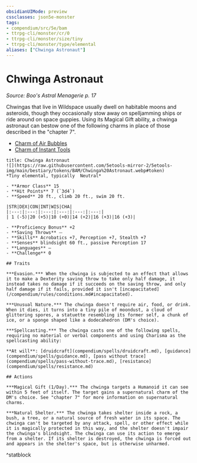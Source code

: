 ```yaml
---
obsidianUIMode: preview
cssclasses: json5e-monster
tags:
- compendium/src/5e/bam
- ttrpg-cli/monster/cr/0
- ttrpg-cli/monster/size/tiny
- ttrpg-cli/monster/type/elemental
aliases: ["Chwinga Astronaut"]
---
```

# Chwinga Astronaut
*Source: Boo's Astral Menagerie p. 17*  

Chwingas that live in Wildspace usually dwell on habitable moons and asteroids, though they occasionally stow away on spelljamming ships or ride around on space guppies. Using its Magical Gift ability, a chwinga astronaut can bestow one of the following charms in place of those described in the "chapter 7".

- [Charm of Air Bubbles](compendium/rewards/charm-of-air-bubbles-bam.md)  
- [Charm of Instant Tools](compendium/rewards/charm-of-instant-tools-bam.md)  

```ad-statblock
title: Chwinga Astronaut
![](https://raw.githubusercontent.com/5etools-mirror-2/5etools-img/main/bestiary/tokens/BAM/Chwinga%20Astronaut.webp#token)
*Tiny elemental, typically  Neutral*

- **Armor Class** 15 
- **Hit Points** 7 (`3d4`)
- **Speed** 20 ft., climb 20 ft., swim 20 ft.

|STR|DEX|CON|INT|WIS|CHA|
|:---:|:---:|:---:|:---:|:---:|:---:|
| 1 (-5)|20 (+5)|10 (+0)|14 (+2)|16 (+3)|16 (+3)|

- **Proficiency Bonus** +2
- **Saving Throws** ⏤
- **Skills** Acrobatics +7, Perception +7, Stealth +7
- **Senses** blindsight 60 ft., passive Perception 17
- **Languages** —
- **Challenge** 0

## Traits

***Evasion.*** When the chwinga is subjected to an effect that allows it to make a Dexterity saving throw to take only half damage, it instead takes no damage if it succeeds on the saving throw, and only half damage if it fails, provided it isn't [incapacitated](/compendium/rules/conditions.md#incapacitated).

***Unusual Nature.*** The chwinga doesn't require air, food, or drink. When it dies, it turns into a tiny pile of moondust, a cloud of glittering spores, a statuette resembling its former self, a chunk of ice, or a sponge shaped like a dodecahedron (DM's choice).

***Spellcasting.*** The chwinga casts one of the following spells, requiring no material or verbal components and using Charisma as the spellcasting ability:

**At will**: [druidcraft](compendium/spells/druidcraft.md), [guidance](compendium/spells/guidance.md), [pass without trace](compendium/spells/pass-without-trace.md), [resistance](compendium/spells/resistance.md)

## Actions

***Magical Gift (1/Day).*** The chwinga targets a Humanoid it can see within 5 feet of itself. The target gains a supernatural charm of the DM's choice. See "chapter 7" for more information on supernatural charms.

***Natural Shelter.*** The chwinga takes shelter inside a rock, a bush, a tree, or a natural source of fresh water in its space. The chwinga can't be targeted by any attack, spell, or other effect while it is magically protected in this way, and the shelter doesn't impair the chwinga's blindsight. The chwinga can use its action to emerge from a shelter. If its shelter is destroyed, the chwinga is forced out and appears in the shelter's space, but is otherwise unharmed.
```
^statblock